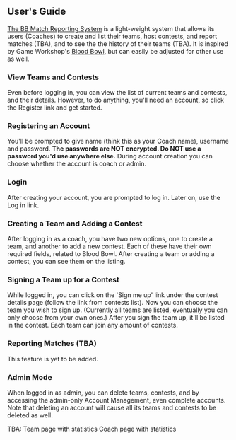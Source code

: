 ## User's Guide
[The BB Match Reporting System](http://bb-mrs.herokuapp.com/) is a light-weight system that allows its users (Coaches) to create and list their teams, host contests, and report matches (TBA), and to see the the history of their teams (TBA). It is inspired by Game Workshop's [Blood Bowl](https://www.bloodbowl.com/), but can easily be adjusted for other use as well.

### View Teams and Contests
Even before logging in, you can view the list of current teams and contests, and their details. However, to do anything, you'll need an account, so click the Register link and get started.

### Registering an Account
You'll be prompted to give name (think this as your Coach name), username and password. **The passwords are NOT encrypted. Do NOT use a password you'd use anywhere else.** During account creation you can choose whether the account is coach or admin.

### Login
After creating your account, you are prompted to log in. Later on, use the Log in link.

### Creating a Team and Adding a Contest
After logging in as a coach, you have two new options, one to create a team, and another to add a new contest. Each of these have their own required fields, related to Blood Bowl. After creating a team or adding a contest, you can see them on the listing.

### Signing a Team up for a Contest
While logged in, you can click on the 'Sign me up' link under the contest details page (follow the link from contests list). Now you can choose the team you wish to sign up. (Currently all teams are listed, eventually you can only choose from your own ones.) After you sign the team up, it'll be listed in the contest. Each team can join any amount of contests.

### Reporting Matches (TBA)
This feature is yet to be added.

### Admin Mode
When logged in as admin, you can delete teams, contests, and by accessing the admin-only Account Management, even complete accounts. Note that deleting an account will cause all its teams and contests to be deleted as well.

TBA:
Team page with statistics
Coach page with statistics
